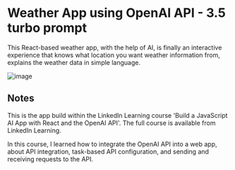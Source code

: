 # Weather App using OpenAI API - 3.5 turbo prompt

This React-based weather app, with the help of AI, is finally an interactive experience that knows what location you want weather information from, explains the weather data in simple language.

![image](https://github.com/GiorgianaBirsan/AI-Weather-App/assets/64731577/d998e0e3-2c72-4e0d-8a45-f73142068630)


## Notes

This is the app build within the LinkedIn Learning course 'Build a JavaScript AI App with React and the OpenAI API'. The full course is available from LinkedIn Learning.

In this course, I learned how to integrate the OpenAI API into a web app, about API integration, task-based API configuration, and sending and receiving requests to the API.
